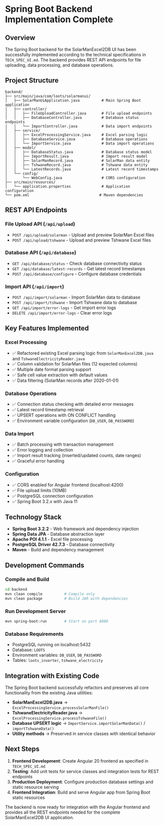 # Spring Boot Backend Implementation Complete

## Overview

The Spring Boot backend for the SolarManExcel2DB UI has been successfully implemented according to the technical specifications in `TECH_SPEC_UI.md`. The backend provides REST API endpoints for file uploading, data processing, and database operations.

## Project Structure

```
backend/
├── src/main/java/com/loots/solarmanui/
│   ├── SolarManUiApplication.java          # Main Spring Boot application
│   ├── controller/
│   │   ├── FileUploadController.java       # File upload endpoints
│   │   ├── DatabaseController.java         # Database status endpoints
│   │   └── ImportController.java           # Data import endpoints
│   ├── service/
│   │   ├── ExcelProcessingService.java     # Excel parsing logic
│   │   ├── DatabaseService.java            # Database operations
│   │   └── ImportService.java              # Data import operations
│   ├── model/
│   │   ├── DatabaseStatus.java             # Database status model
│   │   ├── ImportResult.java               # Import result model
│   │   ├── SolarManRecord.java             # SolarMan data entity
│   │   ├── TshwaneRecord.java              # Tshwane data entity
│   │   └── LatestRecords.java              # Latest record timestamps
│   └── config/
│       └── WebConfig.java                  # CORS configuration
├── src/main/resources/
│   └── application.properties              # Application configuration
└── pom.xml                                # Maven dependencies
```

## REST API Endpoints

### File Upload API (`/api/upload`)
- `POST /api/upload/solarman` - Upload and preview SolarMan Excel files
- `POST /api/upload/tshwane` - Upload and preview Tshwane Excel files

### Database API (`/api/database`)
- `GET /api/database/status` - Check database connectivity status
- `GET /api/database/latest-records` - Get latest record timestamps
- `POST /api/database/configure` - Configure database credentials

### Import API (`/api/import`)
- `POST /api/import/solarman` - Import SolarMan data to database
- `POST /api/import/tshwane` - Import Tshwane data to database
- `GET /api/import/error-logs` - Get import error logs
- `DELETE /api/import/error-logs` - Clear error logs

## Key Features Implemented

### Excel Processing
- ✅ Refactored existing Excel parsing logic from `SolarManExcel2DB.java` and `TshwaneElectricityReader.java`
- ✅ Column validation for SolarMan files (12 expected columns)
- ✅ Multiple date format parsing support
- ✅ Safe cell value extraction with default values
- ✅ Data filtering (SolarMan records after 2020-01-01)

### Database Operations
- ✅ Connection status checking with detailed error messages
- ✅ Latest record timestamp retrieval
- ✅ UPSERT operations with ON CONFLICT handling
- ✅ Environment variable configuration (`DB_USER`, `DB_PASSWORD`)

### Data Import
- ✅ Batch processing with transaction management
- ✅ Error logging and collection
- ✅ Import result tracking (inserted/updated counts, date ranges)
- ✅ Graceful error handling

### Configuration
- ✅ CORS enabled for Angular frontend (localhost:4200)
- ✅ File upload limits (10MB)
- ✅ PostgreSQL connection configuration
- ✅ Spring Boot 3.2.x with Java 11

## Technology Stack

- **Spring Boot 3.2.2** - Web framework and dependency injection
- **Spring Data JPA** - Database abstraction layer
- **Apache POI 4.1.1** - Excel file processing
- **PostgreSQL Driver 42.7.3** - Database connectivity
- **Maven** - Build and dependency management

## Development Commands

### Compile and Build
```bash
cd backend
mvn clean compile          # Compile only
mvn clean package          # Build JAR with dependencies
```

### Run Development Server
```bash
mvn spring-boot:run        # Start on port 8080
```

### Database Requirements
- PostgreSQL running on localhost:5432
- Database: `LOOTS`
- Environment variables: `DB_USER`, `DB_PASSWORD`
- Tables: `loots_inverter`, `tshwane_electricity`

## Integration with Existing Code

The Spring Boot backend successfully refactors and preserves all core functionality from the existing Java utilities:

- **SolarManExcel2DB.java** → `ExcelProcessingService.processSolarManFile()`
- **TshwaneElectricityReader.java** → `ExcelProcessingService.processTshwaneFile()`
- **Database UPSERT logic** → `ImportService.importSolarManData()` / `importTshwaneData()`
- **Utility methods** → Preserved in service classes with identical behavior

## Next Steps

1. **Frontend Development**: Create Angular 20 frontend as specified in `TECH_SPEC_UI.md`
2. **Testing**: Add unit tests for service classes and integration tests for REST endpoints
3. **Production Deployment**: Configure production database settings and static resource serving
4. **Frontend Integration**: Build and serve Angular app from Spring Boot static resources

The backend is now ready for integration with the Angular frontend and provides all the REST endpoints needed for the complete SolarManExcel2DB UI application.